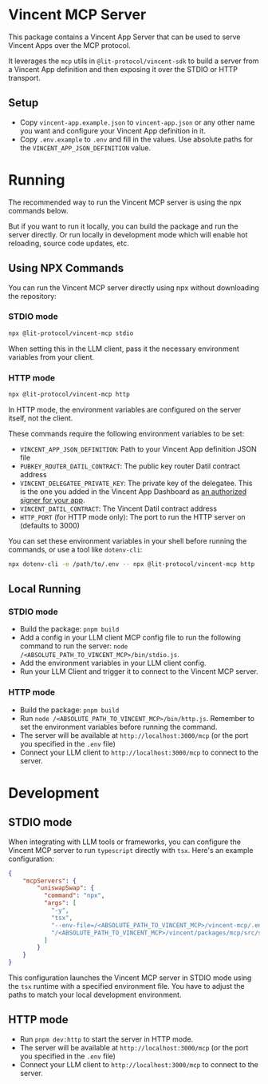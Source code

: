 # Vincent MCP Server

This package contains a Vincent App Server that can be used to serve Vincent Apps over the MCP protocol.

It leverages the `mcp` utils in `@lit-protocol/vincent-sdk` to build a server from a Vincent App definition and then exposing it over the STDIO or HTTP transport.

## Setup

- Copy `vincent-app.example.json` to `vincent-app.json` or any other name you want and configure your Vincent App definition in it.
- Copy `.env.example` to `.env` and fill in the values. Use absolute paths for the `VINCENT_APP_JSON_DEFINITION` value.

# Running

The recommended way to run the Vincent MCP server is using the npx commands below.

But if you want to run it locally, you can build the package and run the server directly. Or run locally in development mode which will enable hot reloading, source code updates, etc.

## Using NPX Commands

You can run the Vincent MCP server directly using npx without downloading the repository:

### STDIO mode
```bash
npx @lit-protocol/vincent-mcp stdio
```

When setting this in the LLM client, pass it the necessary environment variables from your client.

### HTTP mode
```bash
npx @lit-protocol/vincent-mcp http
```

In HTTP mode, the environment variables are configured on the server itself, not the client.

These commands require the following environment variables to be set:
- `VINCENT_APP_JSON_DEFINITION`: Path to your Vincent App definition JSON file
- `PUBKEY_ROUTER_DATIL_CONTRACT`: The public key router Datil contract address
- `VINCENT_DELEGATEE_PRIVATE_KEY`: The private key of the delegatee. This is the one you added in the Vincent App Dashboard as [an authorized signer for your app](https://docs.heyvincent.ai/documents/Quick_Start.html#:~:text=New%20App%22%20button.-,Delegatees,-%3A%20Delegatees%20are).
- `VINCENT_DATIL_CONTRACT`: The Vincent Datil contract address
- `HTTP_PORT` (for HTTP mode only): The port to run the HTTP server on (defaults to 3000)

You can set these environment variables in your shell before running the commands, or use a tool like `dotenv-cli`:
```bash
npx dotenv-cli -e /path/to/.env -- npx @lit-protocol/vincent-mcp http
```

## Local Running

### STDIO mode

- Build the package: `pnpm build`
- Add a config in your LLM client MCP config file to run the following command to run the server: `node /<ABSOLUTE_PATH_TO_VINCENT_MCP>/bin/stdio.js`.
- Add the environment variables in your LLM client config.
- Run your LLM Client and trigger it to connect to the Vincent MCP server.

### HTTP mode

- Build the package: `pnpm build`
- Run `node /<ABSOLUTE_PATH_TO_VINCENT_MCP>/bin/http.js`. Remember to set the environment variables before running the command.
- The server will be available at `http://localhost:3000/mcp` (or the port you specified in the `.env` file)
- Connect your LLM client to `http://localhost:3000/mcp` to connect to the server.

# Development

## STDIO mode

When integrating with LLM tools or frameworks, you can configure the Vincent MCP server to run `typescript` directly with `tsx`. Here's an example configuration:

```json
{
    "mcpServers": {
        "uniswapSwap": {
          "command": "npx",
          "args": [
            "-y",
            "tsx",
            "--env-file=/<ABSOLUTE_PATH_TO_VINCENT_MCP>/vincent-mcp/.env",
            "/<ABSOLUTE_PATH_TO_VINCENT_MCP>/vincent/packages/mcp/src/stdio.ts"
          ]
        }
    }
}
```

This configuration launches the Vincent MCP server in STDIO mode using the `tsx` runtime with a specified environment file. You have to adjust the paths to match your local development environment.

## HTTP mode

- Run `pnpm dev:http` to start the server in HTTP mode.
- The server will be available at `http://localhost:3000/mcp` (or the port you specified in the `.env` file)
- Connect your LLM client to `http://localhost:3000/mcp` to connect to the server.

